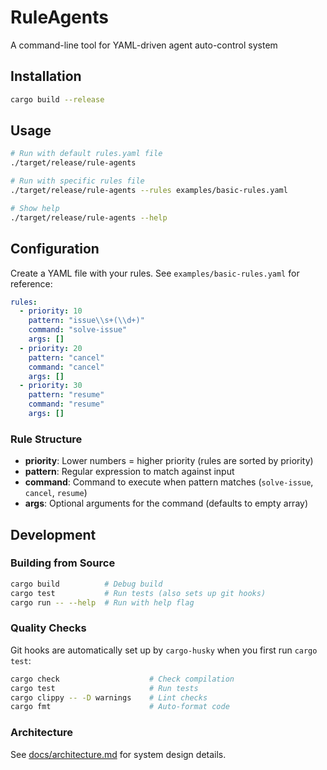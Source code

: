# RuleAgents

A command-line tool for YAML-driven agent auto-control system

## Installation

```bash
cargo build --release
```

## Usage

```bash
# Run with default rules.yaml file
./target/release/rule-agents

# Run with specific rules file
./target/release/rule-agents --rules examples/basic-rules.yaml

# Show help
./target/release/rule-agents --help
```

## Configuration

Create a YAML file with your rules. See `examples/basic-rules.yaml` for reference:

```yaml
rules:
  - priority: 10
    pattern: "issue\\s+(\\d+)"
    command: "solve-issue"
    args: []
  - priority: 20
    pattern: "cancel"
    command: "cancel"
    args: []
  - priority: 30
    pattern: "resume"
    command: "resume"
    args: []
```

### Rule Structure

- **priority**: Lower numbers = higher priority (rules are sorted by priority)
- **pattern**: Regular expression to match against input
- **command**: Command to execute when pattern matches (`solve-issue`, `cancel`, `resume`)
- **args**: Optional arguments for the command (defaults to empty array)

## Development

### Building from Source

```bash
cargo build          # Debug build
cargo test           # Run tests (also sets up git hooks)
cargo run -- --help  # Run with help flag
```

### Quality Checks

Git hooks are automatically set up by `cargo-husky` when you first run `cargo test`:

```bash
cargo check                    # Check compilation
cargo test                     # Run tests
cargo clippy -- -D warnings    # Lint checks
cargo fmt                      # Auto-format code
```

### Architecture

See [docs/architecture.md](docs/architecture.md) for system design details.